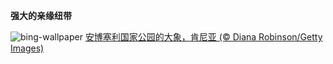
**强大的亲缘纽带**

![bing-wallpaper](https://www.bing.com/th?id=OHR.ElephantTwins_ZH-CN6743766062_1920x1080.jpg)
[安博塞利国家公园的大象，肯尼亚 (© Diana Robinson/Getty Images)](https://www.bing.com/search?q=%E9%9D%9E%E6%B4%B2%E5%A4%A7%E8%B1%A1&amp;form=hpcapt&amp;mkt=zh-cn)
  